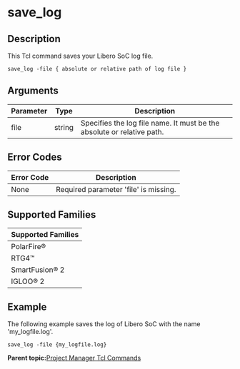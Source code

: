 # save\_log

## Description

This Tcl command saves your Libero SoC log file.

```
save_log -file { absolute or relative path of log file }
```

## Arguments

|Parameter|Type|Description|
|---------|----|-----------|
|file|string|Specifies the log file name. It must be the absolute or relative path.|

## Error Codes

|Error Code|Description|
|----------|-----------|
|None|Required parameter 'file' is missing.|

## Supported Families

|Supported Families|
|------------------|
|PolarFire®|
|RTG4™|
|SmartFusion® 2|
|IGLOO® 2|

## Example

The following example saves the log of Libero SoC with the name 'my\_logfile.log'.

```
save_log -file {my_logfile.log}
```

**Parent topic:**[Project Manager Tcl Commands](GUID-CE445F8D-419D-434B-9288-A0005F280E89.md)

